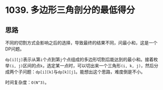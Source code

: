 # 1039. 多边形三角剖分的最低得分

## 思路

不同的切割方式会影响之后的选择，导致最终的结果不同，问最小和，这是一个DP问题。

`dp[i][j]`表示从第`i`个点到第`j`个点组成的多边形切割后能达到的最小和。接着枚举`(i, j)`区间的点`k`，选定某一点时，可以切出来一个三角形`(i, k, j)`，然后分成两个子问题：`dp[i][k]`与`dp[k][j]`。能想出这个思路，难度倒是不小。

时间复杂度：`O(N^3)`。
